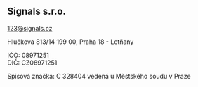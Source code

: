 ## Signals s.r.o.

123@signals.cz

Hlučkova 813/14
199 00, Praha 18 - Letňany

IČO: 08971251  
DIČ: CZ08971251  

Spisová značka: C 328404 vedená u Městského soudu v Praze
